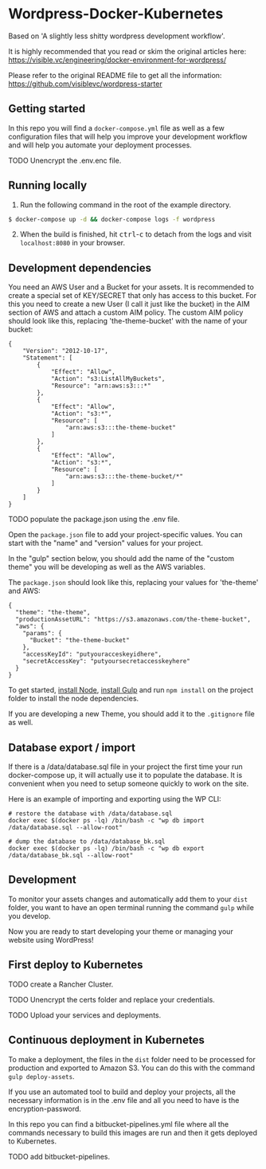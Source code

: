 # Wordpress-Docker-Kubernetes

Based on 'A slightly less shitty wordpress development workflow'. 

It is highly recommended that you read or skim the original articles here:  
https://visible.vc/engineering/docker-environment-for-wordpress/

Please refer to the original README file to get all the information:  
https://github.com/visiblevc/wordpress-starter

## Getting started

In this repo you will find a `docker-compose.yml` file as well as a few configuration files that will help you improve your development workflow and will help you automate your deployment processes.

TODO Unencrypt the .env.enc file.

## Running locally

1. Run the following command in the root of the example directory.
```sh
$ docker-compose up -d && docker-compose logs -f wordpress
```

2. When the build is finished, hit <kbd>ctrl</kbd>-<kbd>c</kbd> to detach from the logs and visit `localhost:8080` in your browser.

## Development dependencies

You need an AWS User and a Bucket for your assets. It is recommended to create a special set of KEY/SECRET that only has access to this bucket. For this you need to create a new User (I call it just like the bucket) in the AIM section of AWS and attach a custom AIM policy. The custom AIM policy should look like this, replacing 'the-theme-bucket' with the name of your bucket:

```
{
    "Version": "2012-10-17",
    "Statement": [
        {
            "Effect": "Allow",
            "Action": "s3:ListAllMyBuckets",
            "Resource": "arn:aws:s3:::*"
        },
        {
            "Effect": "Allow",
            "Action": "s3:*",
            "Resource": [
                "arn:aws:s3:::the-theme-bucket"
            ]
        },
        {
            "Effect": "Allow",
            "Action": "s3:*",
            "Resource": [
                "arn:aws:s3:::the-theme-bucket/*"
            ]
        }
    ]
}
```

TODO populate the package.json using the .env file.

Open the `package.json` file to add your project-specific values. 
You can start with the "name" and "version" values for your project.  

In the "gulp" section below, you should add the name of the "custom theme" you will be developing as well as the AWS variables. 

The `package.json` should look like this, replacing your values for 'the-theme' and AWS:

```
{
  "theme": "the-theme",
  "productionAssetURL": "https://s3.amazonaws.com/the-theme-bucket",
  "aws": {
    "params": {
      "Bucket": "the-theme-bucket"
    },
    "accessKeyId": "putyouracceskeyidhere",
    "secretAccessKey": "putyoursecretaccesskeyhere"
  }
}
```

To get started, [install Node](https://nodejs.org/en/download/), [install Gulp](https://github.com/gulpjs/gulp/blob/master/docs/getting-started.md) and run `npm install` on the project folder to install the node dependencies.

If you are developing a new Theme, you should add it to the `.gitignore` file as well.

## Database export / import

If there is a /data/database.sql file in your project the first time your run docker-compose up, it will actually use it to populate the database. It is convenient when you need to setup someone quickly to work on the site.

Here is an example of importing and exporting using the WP CLI:  
```
# restore the database with /data/database.sql
docker exec $(docker ps -lq) /bin/bash -c "wp db import /data/database.sql --allow-root"

# dump the database to /data/database_bk.sql
docker exec $(docker ps -lq) /bin/bash -c "wp db export /data/database_bk.sql --allow-root"
```

## Development

To monitor your assets changes and automatically add them to your `dist` folder, you want to have an open terminal running the command `gulp` while you develop.

Now you are ready to start developing your theme or managing your website using WordPress!

## First deploy to Kubernetes

TODO create a Rancher Cluster.

TODO Unencrypt the certs folder and replace your credentials.

TODO Upload your services and deployments.

## Continuous deployment in Kubernetes

To make a deployment, the files in the `dist` folder need to be processed for production and exported to Amazon S3. You can do this with the command `gulp deploy-assets`. 

If you use an automated tool to build and deploy your projects, all the necessary information is in the .env file and all you need to have is the encryption-password.

In this repo you can find a bitbucket-pipelines.yml file where all the commands necessary to build this images are run and then it gets deployed to Kubernetes.

TODO add bitbucket-pipelines.

